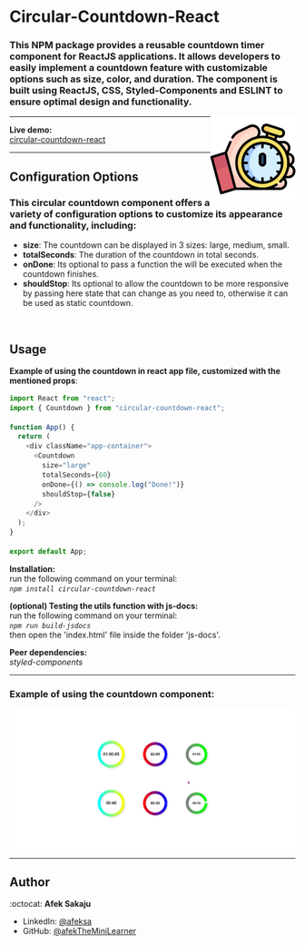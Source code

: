 # Circular-Countdown-React

### This NPM package provides a reusable countdown timer component for ReactJS applications. It allows developers to easily implement a countdown feature with customizable options such as size, color, and duration. The component is built using ReactJS, CSS, Styled-Components and ESLINT to ensure optimal design and functionality. <br />

<img src="./readme-resources/stopwatch.png" width=150px height=150px align="right">

---

**Live demo:** </br>[circular-countdown-react](https://afektheminilearner.github.io/countdown-react/)

---

## Configuration Options

### This circular countdown component offers a variety of configuration options to customize its appearance and functionality, including:

- **size**: The countdown can be displayed in 3 sizes: large, medium, small.
- **totalSeconds**: The duration of the countdown in total seconds.
- **onDone**: Its optional to pass a function the will be executed when the countdown finishes.
- **shouldStop**: Its optional to allow the countdown to be more responsive by passing here state that can change as you need to, otherwise it can be used as static countdown.

</br>

## Usage

**Example of using the countdown in react app file, customized with the mentioned props**:

```js
import React from "react";
import { Countdown } from "circular-countdown-react";

function App() {
  return (
    <div className="app-container">
      <Countdown
        size="large"
        totalSeconds={60}
        onDone={() => console.log("Done!")}
        shouldStop={false}
      />
    </div>
  );
}

export default App;
```

**Installation:**</br>
run the following command on your terminal:</br> _`npm install circular-countdown-react`_

**(optional) Testing the utils function with js-docs:**</br>
run the following command on your terminal:</br> _`npm run build-jsdocs`_</br>then open the 'index.html' file inside the folder 'js-docs'.

**Peer dependencies:**</br>
_styled-components_

---

### **Example of using the countdown component:**

![Example-GIF](./readme-resources/countdown-gif.gif)

---

## Author

:octocat: **Afek Sakaju**

- LinkedIn: [@afeksa](https://www.linkedin.com/in/afeksa/)
- GitHub: [@afekTheMiniLearner](https://github.com/afekTheMiniLearner)

